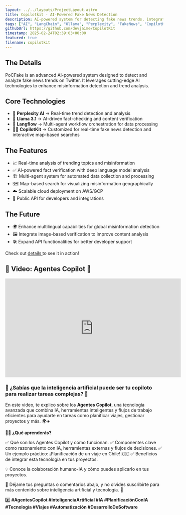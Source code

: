 ```yaml
---
layout: ../../layouts/ProjectLayout.astro
title: Copilotkit - AI-Powered Fake News Detection
description: AI-powered system for detecting fake news trends, integrating Perplexity, Langflow, Llama 3.1, and a customized CopilotKit.
tags: ["AI", "LangChain", "Ollama", "Perplexity", "FakeNews", "CopilotKit"]
githubUrl: https://github.com/devjaime/CopilotKit
timestamp: 2025-02-24T02:39:03+00:00
featured: true
filename: copilotkit
---
```


## The Details

PoCFake is an advanced AI-powered system designed to detect and analyze fake news trends on Twitter. It leverages cutting-edge AI technologies to enhance misinformation detection and trend analysis.

## Core Technologies

* 🚀 **Perplexity AI** → Real-time trend detection and analysis
* 🤖 **Llama 3.1** → AI-driven fact-checking and content verification
* 🔗 **Langflow** → Multi-agent workflow orchestration for data processing
* 🕵️‍♂️ **CopilotKit** → Customized for real-time fake news detection and interactive map-based searches

## The Features

* 📈 Real-time analysis of trending topics and misinformation
* ✅ AI-powered fact verification with deep language model analysis
* 🏗️ Multi-agent system for automated data collection and processing
* 🗺️ Map-based search for visualizing misinformation geographically
* ☁️ Scalable cloud deployment on AWS/GCP
* 🔌 Public API for developers and integrations

## The Future

* 🌍 Enhance multilingual capabilities for global misinformation detection
* 🖼️ Integrate image-based verification to improve content analysis
* 🛠️ Expand API functionalities for better developer support

Check out [details ](https://github.com/devjaime/CopilotKit) to see it in action!

## 🎥 Video: Agentes Copilot 🚀

<iframe width="560" height="315" src="https://www.youtube.com/embed/CHNAl6_7SGM?start=60" frameborder="0" allowfullscreen></iframe>

### 🤖 ¿Sabías que la inteligencia artificial puede ser tu copiloto para realizar tareas complejas? 🤔

En este video, te explico sobre los **Agentes Copilot**, una tecnología avanzada que combina IA, herramientas inteligentes y flujos de trabajo eficientes para ayudarte en tareas como planificar viajes, gestionar proyectos y más. 🌍✈️

👩‍💻 **¿Qué aprenderás?**

✅ Qué son los Agentes Copilot y cómo funcionan.
✅ Componentes clave como razonamiento con IA, herramientas externas y flujos de decisiones.
✅ Un ejemplo práctico: ¡Planificación de un viaje en Chile! 🇨🇱
✅ Beneficios de integrar esta tecnología en tus proyectos.

💡 Conoce la colaboración humano-IA y cómo puedes aplicarlo en tus proyectos.

🔗 Déjame tus preguntas o comentarios abajo, y no olvides suscribirte para más contenido sobre inteligencia artificial y tecnología. 🚀

#️⃣ **#AgentesCopilot #InteligenciaArtificial #IA #PlanificaciónConIA #Tecnología #Viajes #Automatización #DesarrolloDeSoftware**
